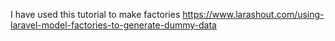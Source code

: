 

I have used this tutorial to make factories
https://www.larashout.com/using-laravel-model-factories-to-generate-dummy-data
